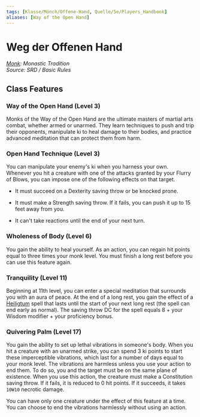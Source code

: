 ```yaml
---
tags: [Klasse/Mönch/Offene-Hand, Quelle/5e/Players_Handbook]
aliases: [Way of the Open Hand]
---
```

Weg der Offenen Hand
====================

[_Monk_](../Mönch.md)_: Monastic Tradition_  
_Source: SRD / Basic Rules_

Class Features
--------------

### Way of the Open Hand (Level 3)

Monks of the Way of the Open Hand are the ultimate masters of martial arts combat, whether armed or unarmed. They learn techniques to push and trip their opponents, manipulate ki to heal damage to their bodies, and practice advanced meditation that can protect them from harm.

### Open Hand Technique (Level 3)

You can manipulate your enemy's ki when you harness your own. Whenever you hit a creature with one of the attacks granted by your Flurry of Blows, you can impose one of the following effects on that target.

*   It must succeed on a Dexterity saving throw or be knocked prone.
    
*   It must make a Strength saving throw. If it fails, you can push it up to 15 feet away from you.
    
*   It can't take reactions until the end of your next turn.
    

### Wholeness of Body (Level 6)

You gain the ability to heal yourself. As an action, you can regain hit points equal to three times your monk level. You must finish a long rest before you can use this feature again.

### Tranquility (Level 11)

Beginning at 11th level, you can enter a special meditation that surrounds you with an aura of peace. At the end of a long rest, you gain the effect of a [Heiligtum](Heiligtum.md) spell that lasts until the start of your next long rest (the spell can end early as normal). The saving throw DC for the spell equals 8 + your Wisdom modifier + your proficiency bonus.

### Quivering Palm (Level 17)

You gain the ability to set up lethal vibrations in someone's body. When you hit a creature with an unarmed strike, you can spend 3 ki points to start these imperceptible vibrations, which last for a number of days equal to your monk level. The vibrations are harmless unless you use your action to end them. To do so, you and the target must be on the same plane of existence. When you use this action, the creature must make a Constitution saving throw. If it fails, it is reduced to 0 hit points. If it succeeds, it takes `10W10` necrotic damage.

You can have only one creature under the effect of this feature at a time. You can choose to end the vibrations harmlessly without using an action.